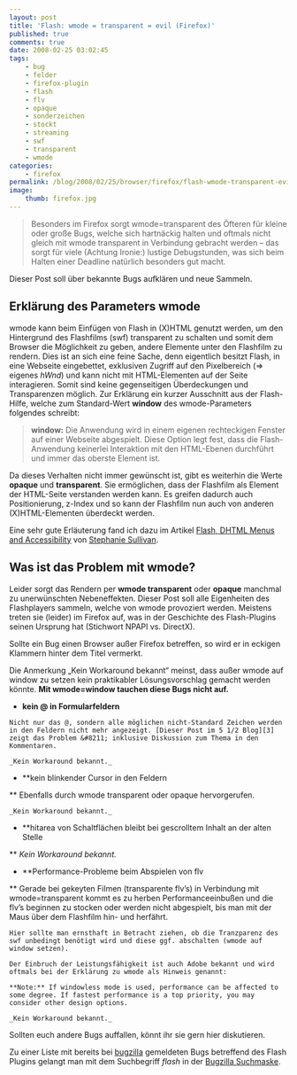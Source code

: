```yaml
---
layout: post
title: 'Flash: wmode = transparent = evil (Firefox)'
published: true
comments: true
date: 2008-02-25 03:02:45
tags:
    - bug
    - felder
    - firefox-plugin
    - flash
    - flv
    - opaque
    - sonderzeichen
    - stockt
    - streaming
    - swf
    - transparent
    - wmode
categories:
    - firefox
permalink: /blog/2008/02/25/browser/firefox/flash-wmode-transparent-evil-firefox
image:
    thumb: firefox.jpg
---
```

> Besonders im Firefox sorgt wmode=transparent des Öfteren für kleine oder große Bugs, welche sich hartnäckig halten und oftmals nicht gleich mit wmode transparent in Verbindung gebracht werden &#8211; das sorgt für viele (Achtung Ironie:) lustige Debugstunden, was sich beim Halten einer Deadline natürlich besonders gut macht. 



Dieser Post soll über bekannte Bugs aufklären und neue Sammeln.

## Erklärung des Parameters wmode

wmode kann beim Einfügen von Flash in (X)HTML genutzt werden, um den Hintergrund des Flashfilms (swf) transparent zu schalten und somit dem Browser die Möglichkeit zu geben, andere Elemente unter den Flashfilm zu rendern. Dies ist an sich eine feine Sache, denn eigentlich besitzt Flash, in eine Webseite eingebettet, exklusiven Zugriff auf den Pixelbereich (=> eigenes _hWnd_) und kann nicht mit HTML-Elementen auf der Seite interagieren. Somit sind keine gegenseitigen Überdeckungen und Transparenzen möglich. Zur Erklärung ein kurzer Ausschnitt aus der Flash-Hilfe, welche zum Standard-Wert **window** des wmode-Parameters folgendes schreibt:

> **window:** Die Anwendung wird in einem eigenen rechteckigen Fenster auf einer Webseite abgespielt. Diese Option legt fest, dass die Flash-Anwendung keinerlei Interaktion mit den HTML-Ebenen durchführt und immer das oberste Element ist.



Da dieses Verhalten nicht immer gewünscht ist, gibt es weiterhin die Werte **opaque** und **transparent**. Sie ermöglichen, dass der Flashfilm als Element der HTML-Seite verstanden werden kann. Es greifen dadurch auch Positionierung, z-Index und so kann der Flashfilm nun auch von anderen (X)HTML-Elementen überdeckt werden.

Eine sehr gute Erläuterung fand ich dazu im Artikel [Flash, DHTML Menus and Accessibility][1] von [Stephanie Sullivan][2].

## Was ist das Problem mit wmode?

Leider sorgt das Rendern per **wmode transparent** oder **opaque** manchmal zu unerwünschten Nebeneffekten. Dieser Post soll alle Eigenheiten des Flashplayers sammeln, welche von wmode provoziert werden. Meistens treten sie (leider) im Firefox auf, was in der Geschichte des Flash-Plugins seinen Ursprung hat (Stichwort NPAPI vs. DirectX).

Sollte ein Bug einen Browser außer Firefox betreffen, so wird er in eckigen Klammern hinter dem Titel vermerkt.

Die Anmerkung &#8222;Kein Workaround bekannt&#8220; meinst, dass außer wmode auf window zu setzen kein praktikabler Lösungsvorschlag gemacht werden könnte. **Mit wmode=window tauchen diese Bugs nicht auf.**

  *  **kein @ in Formularfeldern**
  
    Nicht nur das @, sondern alle möglichen nicht-Standard Zeichen werden in den Feldern nicht mehr angezeigt. [Dieser Post im 5 1/2 Blog][3] zeigt das Problem &#8211; inklusive Diskussion zum Thema in den Kommentaren.
  
    _Kein Workaround bekannt._
  * **kein blinkender Cursor in den Feldern
  
** Ebenfalls durch wmode transparent oder opaque hervorgerufen.
  
    _Kein Workaround bekannt._
  * **hitarea von Schaltflächen bleibt bei gescrolltem Inhalt an der alten Stelle
  
** _Kein Workaround bekannt._
  * **Performance-Probleme beim Abspielen von flv
  
** Gerade bei gekeyten Filmen (transparente flv&#8217;s) in Verbindung mit wmode=transparent kommt es zu herben Performanceeinbußen und die flv&#8217;s beginnen zu stocken oder werden nicht abgespielt, bis man mit der Maus über dem Flashfilm hin- und herfährt.
  
    Hier sollte man ernsthaft in Betracht ziehen, ob die Tranzparenz des swf unbedingt benötigt wird und diese ggf. abschalten (wmode auf window setzen).
  
    Der Einbruch der Leistungsfähigkeit ist auch Adobe bekannt und wird oftmals bei der Erklärung zu wmode als Hinweis genannt:
  
    **Note:** If windowless mode is used, performance can be affected to some degree. If fastest performance is a top priority, you may consider other design options.
  
    _Kein Workaround bekannt._

Sollten euch andere Bugs auffallen, könnt ihr sie gern hier diskutieren.

Zu einer Liste mit bereits bei [bugzilla][4] gemeldeten Bugs betreffend des Flash Plugins gelangt man mit dem Suchbegriff _flash_ in der [Bugzilla Suchmaske][5].

 [1]: http://www.communitymx.com/content/article.cfm?cid=e5141 "Artikel zum Parameter wmode öffnen (englisch)"
 [2]: http://www.communitymx.com/author.cfm?cid=1008 "Profil von Stephanie Sullivan öffnen."
 [3]: http://www.5etdemi.com/blog/archives/2005/06/firefox-wmodetransparent-is-completely-screwy-and-breaks-textfields "Beitrag zu wmode Problemen lesen"
 [4]: https://bugzilla.mozilla.org "Mozilla Bugtracker öffnen"
 [5]: https://bugzilla.mozilla.org/query.cgi "Bugzilla Suchmaske öffnen"
